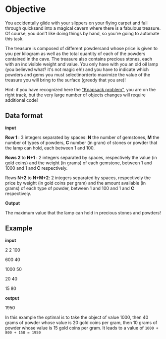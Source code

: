 # Objective

You accidentally glide with your slippers on your flying carpet and fall through quicksand into a magical cavern where there is a fabulous treasure.
Of course, you don't like doing things by hand, so you're going to automate this task.

The treasure is composed of different powdersand whose price is given to you per kilogram as well as the total quantity of each of the powders contained in the cave. The treasure also contains precious stones, each with an indivisible weight and value. You only have with you an old oil lamp (you believed what? it's not magic eh!) and you have to indicate which powders and gems you must selectinorderto maximize the value of the treasure you will bring to the surface (greedy that you are)!

Hint: if you have recognized here the ["Knapsack problem"](https://en.wikipedia.org/wiki/Knapsack_problem), you are on the right track, but the very large number of objects changes will require additional code!

## Data format

__input__

**Row 1** : 3 integers separated by spaces: **N** the number of gemstones, **M** the number of types of powders, **C** number (in gram) of stones or powder that the lamp can hold, each between 1 and 100.

**Rows 2** to **N+1** : 2 integers separated by spaces, respectively the value (in gold coins) and the weight (in grams) of each gemstone, between 1 and 1000 and 1 and **C** respectively.

Rows **N+2** to **N+M+2**: 2 integers separated by spaces, respectively the price by weight (in gold coins per gram) and the amount available (in grams) of each type of powder, between 1 and 100 and 1 and **C** respectively.

__Output__

The maximum value that the lamp can hold in precious stones and powders!

## Example
__input__

2 2 100

600 40

1000 50

20 40

15 80

__output__

1950

In this example the optimal is to take the object of value 1000, then 40 grams of powder whose value is 20 gold coins per gram, then 10 grams of powder whose value is 15 gold coins per gram. It leads to a value of `1000 + 800 + 150 = 1950`
